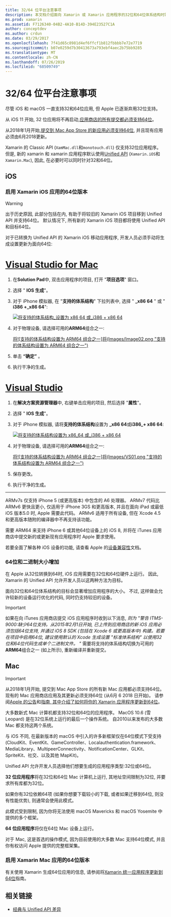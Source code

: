 ```yaml
---
title: 32/64 位平台注意事项
description: 本文档介绍面向 Xamarin 或 Xamarin 应用程序的32位和64位体系结构时需要注意的各种注意事项。
ms.prod: xamarin
ms.assetid: F7126340-04B2-4A10-B14D-394E23527C1A
author: conceptdev
ms.author: crdun
ms.date: 03/29/2017
ms.openlocfilehash: 7f41d65c8981d4ef6ffcf1b812fbbbb7e72e7719
ms.sourcegitcommit: b07e0259d7b30413673a793ebf4aec2b75bb9285
ms.translationtype: MT
ms.contentlocale: zh-CN
ms.lasthandoff: 07/26/2019
ms.locfileid: "68509749"
---
```

# <a name="3264-bit-platform-considerations"></a>32/64 位平台注意事项

尽管 iOS 和 macOS 一直支持32和64位应用, 但 Apple 已逐渐弃用32位支持。

从 iOS 11 开始, 32 位应用将不再启动,[应用商店的所有提交都必须支持64位](https://developer.apple.com/news/?id=06282017b)。

从2018年1月开始,[提交到 Mac App Store 的新应用必须支持64位](https://developer.apple.com/news/?id=06282017a), 并且现有应用必须由6月2018更新。

Xamarin 的 Classic API (`XamMac.dll`和`monotouch.dll`) 仅支持32位应用程序。 但是, 新的 xamarin 和 xamarin 应用程序默认使用[Unified API](~/cross-platform/macios/unified/index.md) (`Xamarin.iOS`和`Xamarin.Mac`), 因此, 在必要时可以同时针对32和64位。

## <a name="ios"></a>iOS

<a name="enable-64" />

### <a name="enabling-64-bit-builds-of-xamarinios-apps"></a>启用 Xamarin iOS 应用的64位版本

> [!WARNING]
> 出于历史原因, 此部分包括在内, 有助于将较旧的 Xamarin iOS 项目移到 Unified API 并支持64位。 默认情况下, 所有新的 Xamarin iOS 项目都将使用 Unified API 和目标64位。

对于已转换为 Unified API 的 Xamarin iOS 移动应用程序, 开发人员必须手动将生成设置更新为面向64位:

# <a name="visual-studio-for-mactabmacos"></a>[Visual Studio for Mac](#tab/macos)

1. 在**Solution Pad**中, 双击应用程序的项目, 打开 "**项目选项**" 窗口。
2. 选择 " **IOS 生成**"。
3. 对于 iPhone 模拟器, 在 "**支持的体系结构**" 下拉列表中, 选择 " **\_x86 64** " 或 " **i386 +\_x86 64**":

   [![将支持的体系结构\_设置为 x86 64 或\_i386 + x86 64](Images/Image01.png "Setting Supported architectures to x86\_64 or i386 + x86\_64")](Images/Image01-large.png#lightbox) 

4. 对于物理设备, 请选择可用的**ARM64**组合之一:

   [将![支持的体系结构设置为 ARM64 组合之一]将(Images/Image02.png "支持的体系结构设置为 ARM64 组合之一")](Images/Image02-large.png#lightbox)

5. 单击 **“确定”** 。
6. 执行干净的生成。

# <a name="visual-studiotabwindows"></a>[Visual Studio](#tab/windows)

1. 在**解决方案资源管理器**中, 右键单击应用的项目, 然后选择 "**属性**"。
2. 选择 " **IOS 生成**"。
3. 对于 iPhone 模拟器, 请将**支持的体系结构**设置为 **\_x86 64**或**i386\_+ x86 64**: 

   [![将支持的体系结构设置为 x86_64 或\_i386 + x86 64](Images/VS02.png "Setting Supported architectures to x86_64 or i386 + x86\_64")](Images/VS02-large.png#lightbox)

4. 对于物理设备, 请选择可用的**ARM64**组合之一:
    
   [将![支持的体系结构设置为 ARM64 组合之一]将(Images/VS01.png "支持的体系结构设置为 ARM64 组合之一")](Images/VS01-large.png#lightbox)

5. 保存更改。
6. 执行干净的生成。

-----

ARMv7s 仅支持 iPhone 5 (或更高版本) 中包含的 A6 处理器。 ARMv7 代码比 ARMv6 更快且更小, 仅适用于 iPhone 3GS 和更高版本, 并且在面向 iPad 或最低 iOS 版本5.0 时, Apple 需要此代码。 ARMv6 适用于所有设备, 但在 Xcode 4.5 和更高版本随附的编译器中不再支持该功能。 

需要 ARM64 来支持 iPhone 6 或其他64位设备上的 iOS 8, 并将在 iTunes 应用商店中提交新的或更新现有应用程序时 Apple 要求使用。

若要全面了解各种 iOS 设备的功能, 请查看 Apple 的[设备兼容性](https://developer.apple.com/library/content/documentation/DeviceInformation/Reference/iOSDeviceCompatibility/DeviceCompatibilityMatrix/DeviceCompatibilityMatrix.html)文档。

### <a name="64-bit-and-binary-size-increases"></a>64位和二进制大小增加

在 Apple 从32位转换到64时, iOS 应用需要在32位和64位硬件上运行。 因此, Xamarin 的 Unified API 允许开发人员以这两种方法为目标。

面向32位和64位体系结构的目标会显著增加应用程序的大小。 不过, 这样做会允许较新的设备运行优化的代码, 同时仍支持较旧的设备。

> [!IMPORTANT]
> 如果在向 iTunes 应用商店提交 iOS 应用程序时收到以下消息, _则为 "警告 ITMS-9000:缺少64位支持。从2015年2月1日开始, 已上传到应用商店的新 iOS 应用必须包括64位支持, 并通过 iOS 8 SDK (包括在 Xcode 6 或更高版本中) 构建。若要在项目中启用64位, 建议使用默认的 Xcode 生成设置 "标准体系结构" 以使用32位和64位代码生成单个二进制文件。 "_ 需要将支持的体系结构切换为可用的**ARM64**组合之一 (如上所示), 重新编译并重新提交。

## <a name="mac"></a>Mac

> [!IMPORTANT]
> 从2018年1月开始, 提交到 Mac App Store 的所有新 Mac 应用都必须支持64位。 现有的 Mac 应用商店应用及其更新必须支持64位 (从6月 6 2018 日开始)。 请参阅[Apple 的公告](https://developer.apple.com/news/?id=06282017a)和[指南, 其中介绍了如何将你的 Xamarin 应用程序更新到64位](~/cross-platform/macios/32-and-64/mac-64-bit.md)。

大多数新式 Mac 计算机都支持32位和64位的应用程序。   MacOS 10.6 (雪 Leopard) 是在32位系统上运行的最后一个操作系统。   自2010以来发布的大多数 Mac 都支持这两个系统。

与 iOS 不同, 在最新版本的 macOS 中引入的许多新框架仅在64位模式下受支持 (CloudKit、EventKit、GameController、Localauthentication.framework、MediaLibrary、MultipeerConnectivity、NotificationCenter、GLKit、SpriteKit、社交、以及其他 MapKit)。

Unified API 允许开发人员选择他们想要生成的应用程序类型:32位或64位。

**32 位应用程序**将在32位和64位 Mac 计算机上运行, 其地址空间限制为32位, 并要求所有库都为32位。

如果你有32位依赖64项 (如果你想要下载较小的下载, 或者如果迁移到64位, 则没有性能优势), 则通常会使用此模式。

此模式受到限制, 因为你将无法使用 macOS Mavericks 和 macOS Yosemite 中提供的多个框架。

**64 位应用程序**将仅在64位 Mac 设备上运行。

对于 Mac, 这是首选的操作模式, 因为目前使用的大多数 Mac 支持64位模式, 并且你有权访问 Apple 提供的完整框架集。

### <a name="enabling-64-bit-builds-of-xamarinmac-apps"></a>启用 Xamarin Mac 应用的64位版本

有关使用 Xamarin 生成64位应用的信息, 请参阅将[Xamarin 统一应用程序更新到64位](~/cross-platform/macios/32-and-64/mac-64-bit.md)指南。

## <a name="related-links"></a>相关链接

- [经典与 Unified API 差异](https://github.com/xamarin/release-notes-archive/blob/master/release-notes/ios/api_changes/classic-vs-unified-8.6.0/index.md)
